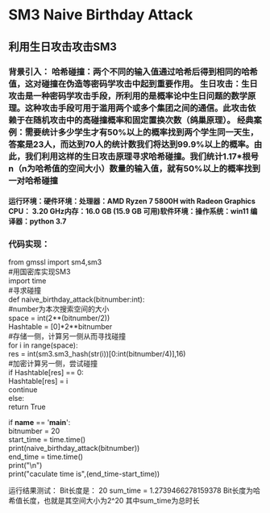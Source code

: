 # SM3 Naive Birthday Attack  

## 利用生日攻击攻击SM3  
### 背景引入： 哈希碰撞：两个不同的输入值通过哈希后得到相同的哈希值，这对碰撞在伪造等密码学攻击中起到重要作用。 生日攻击：生日攻击是一种密码学攻击手段，所利用的是概率论中生日问题的数学原理。这种攻击手段可用于滥用两个或多个集团之间的通信。此攻击依赖于在随机攻击中的高碰撞概率和固定置换次数（鸽巢原理）。 经典案例：需要统计多少学生才有50%以上的概率找到两个学生同一天生，答案是23人，而达到70人的统计数我们将达到99.9%以上的概率。由此，我们利用这样的生日攻击原理寻求哈希碰撞。我们统计1.17*根号n（n为哈希值的空间大小）数量的输入值，就有50%以上的概率找到一对哈希碰撞
#### 运行环境：硬件环境：处理器：AMD Ryzen 7 5800H with Radeon Graphics  CPU： 3.20 GHz内存：16.0 GB (15.9 GB 可用)软件环境：操作系统：win11 编译器：python 3.7  

### 代码实现：
from gmssl import sm4,sm3  
#用国密库实现SM3  
import time  
#寻求碰撞  
def naive_birthday_attack(bitnumber:int):  
    #number为本次搜索空间的大小  
    space = int(2**(bitnumber/2))  
    Hashtable = [0]*2**bitnumber  
    #存储一侧，计算另一侧从而寻找碰撞  
    for i in range(space):  
        res = int(sm3.sm3_hash(str(i))[0:int(bitnumber/4)],16)  
        #加密计算另一侧，尝试碰撞  
        if Hashtable[res] == 0:  
            Hashtable[res] = i  
            continue  
        else:  
            return True  
  
if __name__ == '__main__':  
    bitnumber = 20  
    start_time = time.time()  
    print(naive_birthday_attack(bitnumber))  
    end_time = time.time()  
    print("\n")  
    print("caculate time is",(end_time-start_time))  


运行结果测试：
Bit长度是： 20
sum_time = 1.2739466278159378
Bit长度为哈希值长度，也就是其空间大小为2^20
其中sum_time为总时长
